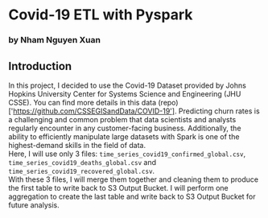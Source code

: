 # Covid-19 ETL with Pyspark
### by Nham Nguyen Xuan

## Introduction
In this project, I decided to use the Covid-19 Dataset provided by Johns Hopkins University Center for Systems Science and Engineering (JHU CSSE). You can find more details in this data (repo)['https://github.com/CSSEGISandData/COVID-19'].
Predicting churn rates is a challenging and common problem that data scientists and analysts regularly encounter in any customer-facing business. Additionally, the ability to efficiently manipulate large datasets with Spark is one of the highest-demand skills in the field of data.  
Here, I will use only 3 files: `time_series_covid19_confirmed_global.csv`, `time_series_covid19_deaths_global.csv` and `time_series_covid19_recovered_global.csv`.  
With these 3 files, I will merge them together and cleaning them to produce the first table to write back to S3 Output Bucket. I will perform one aggregation to create the last table and write back to S3 Output Bucket for future analysis.
